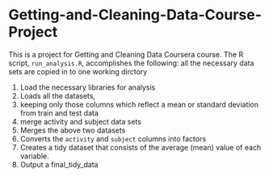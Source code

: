 # Getting-and-Cleaning-Data-Course-Project

This is a project for Getting and Cleaning Data Coursera course.
The R script, `run_analysis.R`, accomplishes the following: all the necessary data sets are copied in to one working dirctory

1. Load the necessary libraries for analysis
2. Loads all the datasets, 
3. keeping only those columns which reflect a mean or standard deviation from train and test data 
4. merge activity and subject data sets
5. Merges the above two datasets
6. Converts the `activity` and `subject` columns into factors
7. Creates a tidy dataset that consists of the average (mean) value of each
   variable. 
8. Output a final_tidy_data
